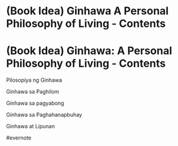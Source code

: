# (Book Idea) Ginhawa A Personal Philosophy of Living - Contents

# (Book Idea) Ginhawa: A Personal Philosophy of Living - Contents

Pilosopiya ng Ginhawa

Ginhawa sa Paghilom

Ginhawa sa pagyabong

Ginhawa sa Paghahanapbuhay

Ginhawa at Lipunan

\#evernote


